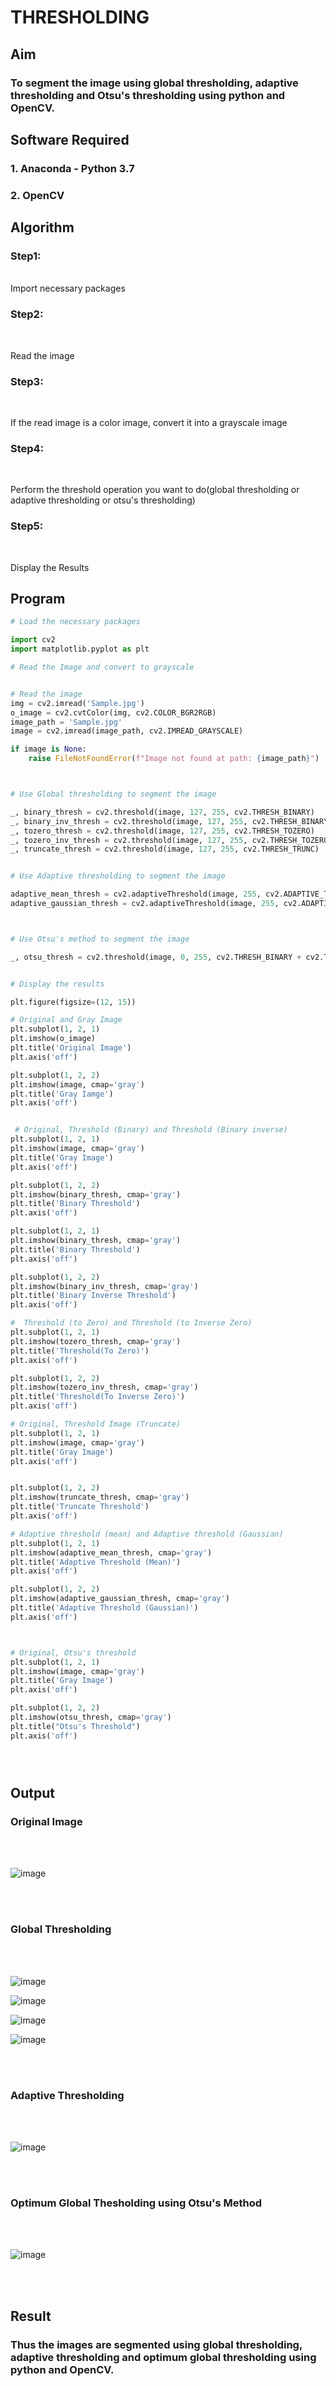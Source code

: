 # THRESHOLDING
## Aim

### To segment the image using global thresholding, adaptive thresholding and Otsu's thresholding using python and OpenCV.

## Software Required
### 1. Anaconda - Python 3.7
### 2. OpenCV

## Algorithm

### Step1:
<br>
Import necessary packages



### Step2:
<br>

Read the image



### Step3:
<br>

If the read image is a color image, convert it into a grayscale image



### Step4:
<br>

Perform the threshold operation you want to do(global thresholding or adaptive thresholding or otsu's thresholding)



### Step5:
<br>

Display the Results



## Program

```python
# Load the necessary packages

import cv2
import matplotlib.pyplot as plt

# Read the Image and convert to grayscale


# Read the image
img = cv2.imread('Sample.jpg')
o_image = cv2.cvtColor(img, cv2.COLOR_BGR2RGB)
image_path = 'Sample.jpg'
image = cv2.imread(image_path, cv2.IMREAD_GRAYSCALE)

if image is None:
    raise FileNotFoundError(f"Image not found at path: {image_path}")



# Use Global thresholding to segment the image

_, binary_thresh = cv2.threshold(image, 127, 255, cv2.THRESH_BINARY)
_, binary_inv_thresh = cv2.threshold(image, 127, 255, cv2.THRESH_BINARY_INV)
_, tozero_thresh = cv2.threshold(image, 127, 255, cv2.THRESH_TOZERO)
_, tozero_inv_thresh = cv2.threshold(image, 127, 255, cv2.THRESH_TOZERO_INV)
_, truncate_thresh = cv2.threshold(image, 127, 255, cv2.THRESH_TRUNC)


# Use Adaptive thresholding to segment the image

adaptive_mean_thresh = cv2.adaptiveThreshold(image, 255, cv2.ADAPTIVE_THRESH_MEAN_C, cv2.THRESH_BINARY, 11, 2)
adaptive_gaussian_thresh = cv2.adaptiveThreshold(image, 255, cv2.ADAPTIVE_THRESH_GAUSSIAN_C, cv2.THRESH_BINARY, 11, 2)



# Use Otsu's method to segment the image 

_, otsu_thresh = cv2.threshold(image, 0, 255, cv2.THRESH_BINARY + cv2.THRESH_OTSU)


# Display the results

plt.figure(figsize=(12, 15))

# Original and Gray Image
plt.subplot(1, 2, 1)
plt.imshow(o_image)
plt.title('Original Image')
plt.axis('off')

plt.subplot(1, 2, 2)
plt.imshow(image, cmap='gray')
plt.title('Gray Iamge')
plt.axis('off')


 # Original, Threshold (Binary) and Threshold (Binary inverse)
plt.subplot(1, 2, 1)
plt.imshow(image, cmap='gray')
plt.title('Gray Image')
plt.axis('off')

plt.subplot(1, 2, 2)
plt.imshow(binary_thresh, cmap='gray')
plt.title('Binary Threshold')
plt.axis('off')

plt.subplot(1, 2, 1)
plt.imshow(binary_thresh, cmap='gray')
plt.title('Binary Threshold')
plt.axis('off')

plt.subplot(1, 2, 2)
plt.imshow(binary_inv_thresh, cmap='gray')
plt.title('Binary Inverse Threshold')
plt.axis('off')

#  Threshold (to Zero) and Threshold (to Inverse Zero)
plt.subplot(1, 2, 1)
plt.imshow(tozero_thresh, cmap='gray')
plt.title('Threshold(To Zero)')
plt.axis('off')

plt.subplot(1, 2, 2)
plt.imshow(tozero_inv_thresh, cmap='gray')
plt.title('Threshold(To Inverse Zero)')
plt.axis('off')

# Original, Threshold Image (Truncate)
plt.subplot(1, 2, 1)
plt.imshow(image, cmap='gray')
plt.title('Gray Image')
plt.axis('off')


plt.subplot(1, 2, 2)
plt.imshow(truncate_thresh, cmap='gray')
plt.title('Truncate Threshold')
plt.axis('off')

# Adaptive threshold (mean) and Adaptive threshold (Gaussian)
plt.subplot(1, 2, 1)
plt.imshow(adaptive_mean_thresh, cmap='gray')
plt.title('Adaptive Threshold (Mean)')
plt.axis('off')

plt.subplot(1, 2, 2)
plt.imshow(adaptive_gaussian_thresh, cmap='gray')
plt.title('Adaptive Threshold (Gaussian)')
plt.axis('off')



# Original, Otsu's threshold
plt.subplot(1, 2, 1)
plt.imshow(image, cmap='gray')
plt.title('Gray Image')
plt.axis('off')

plt.subplot(1, 2, 2)
plt.imshow(otsu_thresh, cmap='gray')
plt.title("Otsu's Threshold")
plt.axis('off')





```
## Output

### Original Image
<br>
<br>

![image](https://github.com/PSriVarshan/THRESHOLDING-/assets/114944059/40a298b2-35ae-4748-96a4-2163574ac2eb)

<br>
<br>

### Global Thresholding
<br>
<br>

![image](https://github.com/PSriVarshan/THRESHOLDING-/assets/114944059/29ebec30-d037-4b59-8c3c-089167f1b5b8)

![image](https://github.com/PSriVarshan/THRESHOLDING-/assets/114944059/2bf84935-7cad-4c90-9b06-925cf306db07)

![image](https://github.com/PSriVarshan/THRESHOLDING-/assets/114944059/e2f70e82-5b69-4390-ba8b-966aba1529f5)


![image](https://github.com/PSriVarshan/THRESHOLDING-/assets/114944059/d31a2bdf-fe8f-4cba-b87b-4491632b0d56)


<br>
<br>

### Adaptive Thresholding
<br>
<br>

![image](https://github.com/PSriVarshan/THRESHOLDING-/assets/114944059/738fe96b-643f-47c7-803a-9edeebd584b9)


<br>
<br>

### Optimum Global Thesholding using Otsu's Method
<br>
<br>

![image](https://github.com/PSriVarshan/THRESHOLDING-/assets/114944059/b7c82175-d5f7-43a6-ac22-ad02de9cf175)


<br>
<br>


## Result
### Thus the images are segmented using global thresholding, adaptive thresholding and optimum global thresholding using python and OpenCV.
